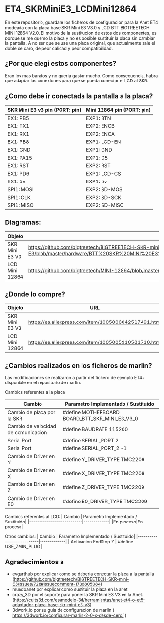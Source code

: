 # ET4_SKRMiniE3_LCDMini12864
En este repositorio, guardare los ficheros de configuracion para la Anet ET4 modeada con la placa base SKR Mini E3 V3.0 y LCD BTT BIGTREETECH MINI 12864 V2.0.
El motivo de la sustitucion de estos dos componentes, es porque se me quemo la placa y no es posible sustituir la placa sin cambiar la pantalla. A no ser que se use una placa original, que actualmente sale el doble de caro, de peor calidad y peor compatibilidad.

## ¿Por que elegi estos componentes?
Eran los mas baratos y no queria gastar mucho. Como consecuencia, habra que adaptar las conexiones para que se pueda conectar el LCD al SKR.

## ¿Como debe ir conectada la pantalla a la placa?

| SKR Mini E3 v3 pin (PORT: pin) | Mini 12864 pin (PORT: pin) | 
|---------------------------|-------------|
| EX1: PB5 | EXP1: BTN |
| EX1: TX1 | EXP2: ENCB |
| EX1: RX1 |	EXP2: ENCA |
| EX1: PB8 |	EXP1: LCD-EN |
| EX1: GND |	EXP1: GND |
| EX1: PA15 |	EXP1: D5 |
| EX1: RST |	EXP2: RST |
| EX1: PD6	| EXP1: LCD-CS |
|EX1: 5v |	EXP1: 5v |
|SPI1: MOSI	| EXP2: SD-MOSI
|SPI1: CLK	| EXP2: SD-SCK
|SPI1: MISO	| EXP2: SD-MISO

## Diagramas:
| Objeto | Diagrama | 
|---------------------------|-------------|
| SKR Mini E3 V3 | https://github.com/bigtreetech/BIGTREETECH-SKR-mini-E3/blob/master/hardware/BTT%20SKR%20MINI%20E3%20V3.0/Hardware/BTT%20E3%20SKR%20MINI%20V3.0_PIN.pdf |
| LCD Mini 12864 | https://github.com/bigtreetech/MINI-12864/blob/master/mini12864_v2.0/Hardware/MINI12864%20V2.0-Pin.png |

## ¿Donde lo compre?

| Objeto | URL | 
|---------------------------|-------------|
| SKR Mini E3 V3 | https://es.aliexpress.com/item/1005006042517491.html |
| LCD Mini 12864 | https://es.aliexpress.com/item/1005005910581710.html |


## ¿Cambios realizados en los ficheros de marlin?
Las modificaciones se realizaron a partir del fichero de ejemplo ET4+ disponible en el repositorio de marlin.

Cambios referentes a la placa

| Cambio | Parametro Implementado / Sustituido| 
|---------------------------|-------------|
| Cambio de placa por la SKR | #define MOTHERBOARD BOARD_BTT_SKR_MINI_E3_V3_0 |
| Cambio de velocidad de comunicacion | #define BAUDRATE 115200|
| Serial Port | #define SERIAL_PORT 2 |
| Serial Port | #define SERIAL_PORT_2 -1 |
| Cambio de Driver en Y | #define Y_DRIVER_TYPE  TMC2209 |
| Cambio de Driver en X | #define X_DRIVER_TYPE  TMC2209 |
| Cambio de Driver en Z | #define Z_DRIVER_TYPE  TMC2209 |
| Cambio de Driver en E0 | #define E0_DRIVER_TYPE  TMC2209 |

Cambios referentes al LCD:
| Cambio | Parametro Implementado / Sustituido| 
|---------------------------|-------------|
|En proceso|En proceso|

Otros cambios:
| Cambio | Parametro Implementado / Sustituido| 
|---------------------------|-------------|
| Activacion EndStop Z | #define USE_ZMIN_PLUG |


## Agradecimientos a 
- evgarthub por explicar como se deberia conectar la placa a la pantalla (https://github.com/bigtreetech/BIGTREETECH-SKR-mini-E3/issues/728#issuecomment-1736805084)
- mundoanet por explicar como sustituir la placa en la anet
- crazy_3D por el soporte para poner la SKR Mini E3 V3 en la Anet. (https://cults3d.com/es/modelo-3d/herramientas/anet-et4-o-et5-adaptador-placa-base-skr-mini-e3-v3)
- 3dwork.io por su guia de configuracion de marlin ( https://3dwork.io/configurar-marlin-2-0-x-desde-cero/ )
